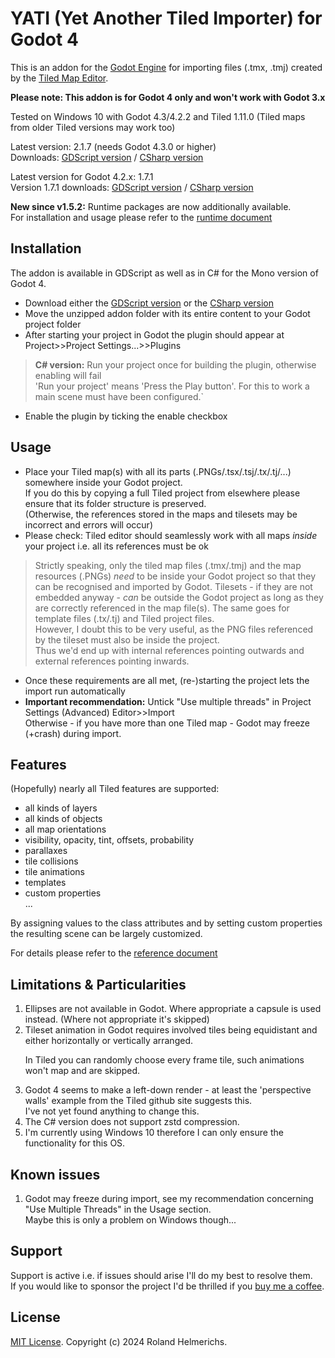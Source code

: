 # YATI (Yet Another Tiled Importer) for Godot 4

This is an addon for the [Godot Engine](https://godotengine.org) for importing files (.tmx, .tmj)
created by the [Tiled Map Editor](http://www.mapeditor.org).

**Please note: This addon is for Godot 4 only and won't work with Godot 3.x**

Tested on Windows 10 with Godot 4.3/4.2.2 and Tiled 1.11.0 (Tiled maps from older Tiled versions may work too)

Latest version: 2.1.7 (needs Godot 4.3.0 or higher)  
Downloads: [GDScript version](../../releases/download/v2.1.7/v2.1.7-gdscript.zip) / [CSharp version](../../releases/download/v2.1.7/v2.1.7-csharp.zip)

Latest version for Godot 4.2.x: 1.7.1  
Version 1.7.1 downloads: [GDScript version](../../releases/download/v1.7.1/v1.7.1-gdscript.zip) / [CSharp version](../../releases/download/v1.7.1/v1.7.1-csharp.zip)

**New since v1.5.2:** Runtime packages are now additionally available.  
For installation and usage please refer to the [runtime document](Runtime.md)

## Installation

The addon is available in GDScript as well as in C# for the Mono version of Godot 4.

- Download either the [GDScript version](../../releases/download/v2.1.7/v2.1.7-gdscript.zip) or the [CSharp version](../../releases/download/v2.1.7/v2.1.7-csharp.zip)
- Move the unzipped addon folder with its entire content to your Godot project folder
- After starting your project in Godot the plugin should appear at Project>>Project Settings...>>Plugins

>**C# version:** Run your project once for building the plugin, otherwise enabling will fail  
'Run your project' means 'Press the Play button'. For this to work a main scene must have been configured.`

- Enable the plugin by ticking the enable checkbox

## Usage

- Place your Tiled map(s) with all its parts (.PNGs/.tsx/.tsj/.tx/.tj/...) somewhere inside your Godot project.    
  If you do this by copying a full Tiled project from elsewhere please ensure that its folder structure is preserved.  
  (Otherwise, the references stored in the maps and tilesets may be incorrect and errors will occur)
- Please check: Tiled editor should seamlessly work with all maps *inside* your project i.e. all its references must be ok

> Strictly speaking, only the tiled map files (.tmx/.tmj) and the map resources (.PNGs) *need* to be inside your Godot project so that they can be recognised and imported by Godot.
Tilesets - if they are not embedded anyway - *can* be outside the Godot project as long as they are correctly referenced in the map file(s).
The same goes for template files (.tx/.tj) and Tiled project files.  
However, I doubt this to be very useful, as the PNG files referenced by the tileset must also be inside the project.  
Thus we'd end up with internal references pointing outwards and external references pointing inwards.

- Once these requirements are all met, (re-)starting the project lets the import run automatically
- **Important recommendation:** Untick "Use multiple threads" in Project Settings (Advanced) Editor>>Import  
Otherwise - if you have more than one Tiled map - Godot may freeze (+crash) during import.

## Features

(Hopefully) nearly all Tiled features are supported:
- all kinds of layers
- all kinds of objects
- all map orientations 
- visibility, opacity, tint, offsets, probability
- parallaxes
- tile collisions
- tile animations
- templates
- custom properties  
...

By assigning values to the class attributes and by setting custom properties the resulting scene can be largely customized.

For details please refer to the [reference document](Reference.md)

## Limitations & Particularities

1. Ellipses are not available in Godot. Where appropriate a capsule is used instead. (Where not appropriate it's skipped)
2. Tileset animation in Godot requires involved tiles being equidistant and either horizontally or vertically arranged.<p>
In Tiled you can randomly choose every frame tile, such animations won't map and are skipped.
3. Godot 4 seems to make a left-down render - at least the 'perspective walls' example from the Tiled github site suggests this.  
I've not yet found anything to change this.
4. The C# version does not support zstd compression.
5. I'm currently using Windows 10 therefore I can only ensure the functionality for this OS.

## Known issues

1. Godot may freeze during import, see my recommendation concerning "Use Multiple Threads" in the Usage section.  
Maybe this is only a problem on Windows though...

## Support

Support is active i.e. if issues should arise I'll do my best to resolve them.<br>
If you would like to sponsor the project I'd be thrilled if you [buy me a coffee](https://www.buymeacoffee.com/kiamo2).

## License
[MIT License](LICENSE). Copyright (c) 2024 Roland Helmerichs.
